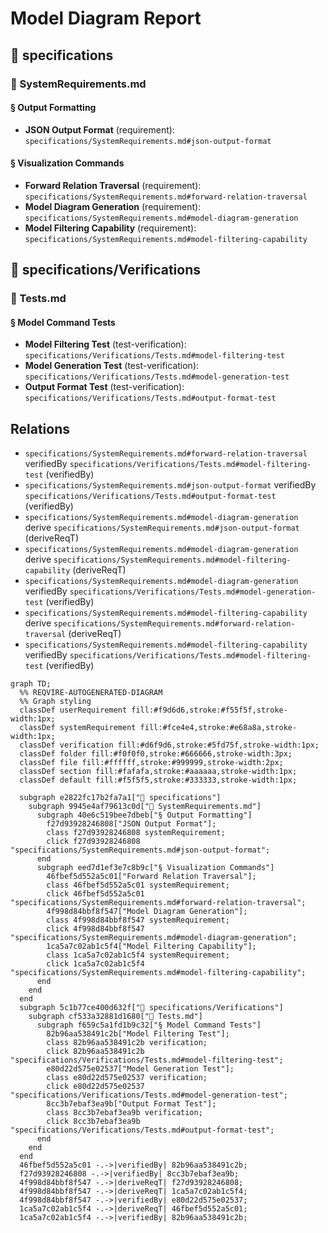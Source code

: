 # Model Diagram Report

## 📁 specifications

### 📄 SystemRequirements.md

#### § Output Formatting

- **JSON Output Format** (requirement): `specifications/SystemRequirements.md#json-output-format`

#### § Visualization Commands

- **Forward Relation Traversal** (requirement): `specifications/SystemRequirements.md#forward-relation-traversal`
- **Model Diagram Generation** (requirement): `specifications/SystemRequirements.md#model-diagram-generation`
- **Model Filtering Capability** (requirement): `specifications/SystemRequirements.md#model-filtering-capability`

## 📁 specifications/Verifications

### 📄 Tests.md

#### § Model Command Tests

- **Model Filtering Test** (test-verification): `specifications/Verifications/Tests.md#model-filtering-test`
- **Model Generation Test** (test-verification): `specifications/Verifications/Tests.md#model-generation-test`
- **Output Format Test** (test-verification): `specifications/Verifications/Tests.md#output-format-test`

## Relations

- `specifications/SystemRequirements.md#forward-relation-traversal` verifiedBy `specifications/Verifications/Tests.md#model-filtering-test` (verifiedBy)
- `specifications/SystemRequirements.md#json-output-format` verifiedBy `specifications/Verifications/Tests.md#output-format-test` (verifiedBy)
- `specifications/SystemRequirements.md#model-diagram-generation` derive `specifications/SystemRequirements.md#json-output-format` (deriveReqT)
- `specifications/SystemRequirements.md#model-diagram-generation` derive `specifications/SystemRequirements.md#model-filtering-capability` (deriveReqT)
- `specifications/SystemRequirements.md#model-diagram-generation` verifiedBy `specifications/Verifications/Tests.md#model-generation-test` (verifiedBy)
- `specifications/SystemRequirements.md#model-filtering-capability` derive `specifications/SystemRequirements.md#forward-relation-traversal` (deriveReqT)
- `specifications/SystemRequirements.md#model-filtering-capability` verifiedBy `specifications/Verifications/Tests.md#model-filtering-test` (verifiedBy)


```mermaid
graph TD;
  %% REQVIRE-AUTOGENERATED-DIAGRAM
  %% Graph styling
  classDef userRequirement fill:#f9d6d6,stroke:#f55f5f,stroke-width:1px;
  classDef systemRequirement fill:#fce4e4,stroke:#e68a8a,stroke-width:1px;
  classDef verification fill:#d6f9d6,stroke:#5fd75f,stroke-width:1px;
  classDef folder fill:#f0f0f0,stroke:#666666,stroke-width:3px;
  classDef file fill:#ffffff,stroke:#999999,stroke-width:2px;
  classDef section fill:#fafafa,stroke:#aaaaaa,stroke-width:1px;
  classDef default fill:#f5f5f5,stroke:#333333,stroke-width:1px;

  subgraph e2822fc17b2fa7a1["📁 specifications"]
    subgraph 9945e4af79613c0d["📄 SystemRequirements.md"]
      subgraph 40e6c519bee7dbeb["§ Output Formatting"]
        f27d93928246808["JSON Output Format"];
        class f27d93928246808 systemRequirement;
        click f27d93928246808 "specifications/SystemRequirements.md#json-output-format";
      end
      subgraph eed7d1ef3e7c8b9c["§ Visualization Commands"]
        46fbef5d552a5c01["Forward Relation Traversal"];
        class 46fbef5d552a5c01 systemRequirement;
        click 46fbef5d552a5c01 "specifications/SystemRequirements.md#forward-relation-traversal";
        4f998d84bbf8f547["Model Diagram Generation"];
        class 4f998d84bbf8f547 systemRequirement;
        click 4f998d84bbf8f547 "specifications/SystemRequirements.md#model-diagram-generation";
        1ca5a7c02ab1c5f4["Model Filtering Capability"];
        class 1ca5a7c02ab1c5f4 systemRequirement;
        click 1ca5a7c02ab1c5f4 "specifications/SystemRequirements.md#model-filtering-capability";
      end
    end
  end
  subgraph 5c1b77ce400d632f["📁 specifications/Verifications"]
    subgraph cf533a32881d1680["📄 Tests.md"]
      subgraph f659c5a1fd1b9c32["§ Model Command Tests"]
        82b96aa538491c2b["Model Filtering Test"];
        class 82b96aa538491c2b verification;
        click 82b96aa538491c2b "specifications/Verifications/Tests.md#model-filtering-test";
        e80d22d575e02537["Model Generation Test"];
        class e80d22d575e02537 verification;
        click e80d22d575e02537 "specifications/Verifications/Tests.md#model-generation-test";
        8cc3b7ebaf3ea9b["Output Format Test"];
        class 8cc3b7ebaf3ea9b verification;
        click 8cc3b7ebaf3ea9b "specifications/Verifications/Tests.md#output-format-test";
      end
    end
  end
  46fbef5d552a5c01 -.->|verifiedBy| 82b96aa538491c2b;
  f27d93928246808 -.->|verifiedBy| 8cc3b7ebaf3ea9b;
  4f998d84bbf8f547 -.->|deriveReqT| f27d93928246808;
  4f998d84bbf8f547 -.->|deriveReqT| 1ca5a7c02ab1c5f4;
  4f998d84bbf8f547 -.->|verifiedBy| e80d22d575e02537;
  1ca5a7c02ab1c5f4 -.->|deriveReqT| 46fbef5d552a5c01;
  1ca5a7c02ab1c5f4 -.->|verifiedBy| 82b96aa538491c2b;
```
